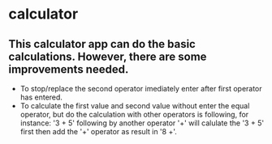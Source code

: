 # calculator

## This calculator app can do the basic calculations. However, there are some improvements needed. 
* To stop/replace the second operator imediately enter after first operator has entered. 
* To calculate the first value and second value without enter the equal operator, but do the calculation with other operators is following,
for instance:  '3 + 5' following by another operator '+' will calulate the '3 + 5' first then add the '+' operator as result in '8 +'. 
